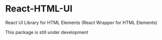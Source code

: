 # React-HTML-UI
React UI Library for HTML Elements (React Wrapper for HTML Elements)

This package is still under development
